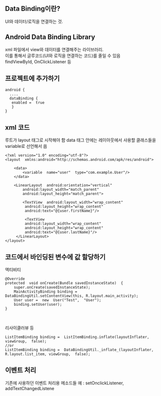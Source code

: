 ## Data Binding이란?
UI와 데이터/로직을 연결하는 것.

## Android Data Binding Library
xml 파일에서 view와 데이터를 연결해주는 라이브러리.
<br>
이를 통해서 글루코드(UI와 로직을 연결하는 코드)를 줄일 수 있음
<br>
findViewById, OnClickListener 등

## 프로젝트에 추가하기
```
android {
  ....
  dataBinding {
   enabled =  true  
   }  
}
```

## xml 코드
루트가 layout 태그로 시작해야 함
data 태그 안에는 레이아웃에서 사용할 클래스들을 variable로 선언해서 씀
```
<?xml version="1.0" encoding="utf-8"?>  
<layout  xmlns:android="http://schemas.android.com/apk/res/android">

	<data>  
		<variable  name="user"  type="com.example.User"/>
	</data>
	
	<LinearLayout  android:orientation="vertical"
	    android:layout_width="match_parent"
	    android:layout_height="match_parent">
	   
	    <TextView  android:layout_width="wrap_content" 
	     android:layout_height="wrap_content"  
	     android:text="@{user.firstName}"/>  
	    
	     <TextView  
	     android:layout_width="wrap_content"  
	     android:layout_height="wrap_content"  
	     android:text="@{user.lastName}"/>  
	 </LinearLayout>  
</layout>
```

## 코드에서 바인딩된 변수에 값 할당하기

액티비티
```
@Override  
protected  void onCreate(Bundle savedInstanceState)  { 
	super.onCreate(savedInstanceState);  
	MainActivityBinding binding =  DataBindingUtil.setContentView(this, R.layout.main_activity);  
	User user =  new  User("Test",  "User"); 
	binding.setUser(user);  
}
```

<br>

리사이클러뷰 등
```
ListItemBinding binding =  ListItemBinding.inflate(layoutInflater, viewGroup,  false);  
//or  
ListItemBinding binding =  DataBindingUtil._inflate_(layoutInflater, R.layout.list_item, viewGroup,  false);
```


## 이벤트 처리
기존에 사용하던 이벤트 처리용 메소드들
예 : setOnclickListener, addTextChangedListene
<!--stackedit_data:
eyJoaXN0b3J5IjpbLTExODY0MTAyODYsMTI2NDk2MDE4Ml19
-->